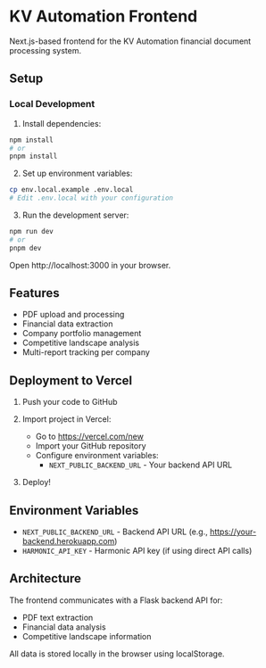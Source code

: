# KV Automation Frontend

Next.js-based frontend for the KV Automation financial document processing system.

## Setup

### Local Development

1. Install dependencies:
```bash
npm install
# or
pnpm install
```

2. Set up environment variables:
```bash
cp env.local.example .env.local
# Edit .env.local with your configuration
```

3. Run the development server:
```bash
npm run dev
# or
pnpm dev
```

Open http://localhost:3000 in your browser.

## Features

- PDF upload and processing
- Financial data extraction
- Company portfolio management
- Competitive landscape analysis
- Multi-report tracking per company

## Deployment to Vercel

1. Push your code to GitHub

2. Import project in Vercel:
   - Go to https://vercel.com/new
   - Import your GitHub repository
   - Configure environment variables:
     - `NEXT_PUBLIC_BACKEND_URL` - Your backend API URL

3. Deploy!

## Environment Variables

- `NEXT_PUBLIC_BACKEND_URL` - Backend API URL (e.g., https://your-backend.herokuapp.com)
- `HARMONIC_API_KEY` - Harmonic API key (if using direct API calls)

## Architecture

The frontend communicates with a Flask backend API for:
- PDF text extraction
- Financial data analysis
- Competitive landscape information

All data is stored locally in the browser using localStorage. 